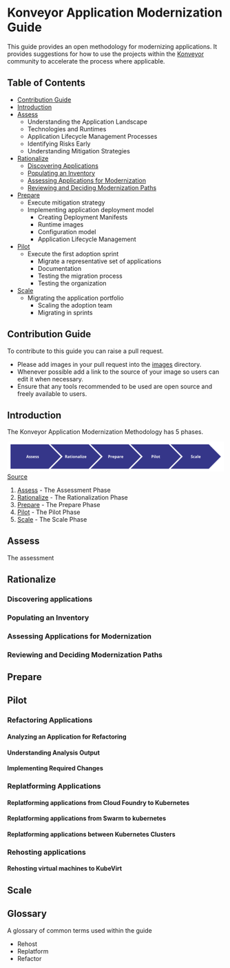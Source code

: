 # Konveyor Application Modernization Guide

This guide provides an open methodology for modernizing applications. It provides suggestions for how to use the projects within the [Konveyor](www.konveyor.io) community to accelerate the process where applicable.

## Table of Contents
 * [Contribution Guide](#contribution-guide)
 * [Introduction](#introduction)
 * [Assess](#assess)
   * Understanding the Application Landscape
   * Technologies and Runtimes
   * Application Lifecycle Management Processes
   * Identifying Risks Early
   * Understanding Mitigation Strategies
 * [Rationalize](#rationalize)
   * [Discovering Applications](#discovering-applications)
   * [Populating an Inventory](#populating-an-inventory)
   * [Assessing Applications for Modernization](#assessing-applications-for-modernization)
   * [Reviewing and Deciding Modernization Paths](#reviewing-and-deciding-modernization-paths)
 * [Prepare](#prepare)
    * Execute mitigation strategy
    * Implementing application deployment model
      * Creating Deployment Manifests
      * Runtime images
      * Configuration model
      * Application Lifecycle Management
 * [Pilot](#pilot)
    * Execute the first adoption sprint
      * Migrate a representative set of applications
      * Documentation
      * Testing the migration process
      * Testing the organization
 * [Scale](#scale)
    * Migrating the application portfolio
      * Scaling the adoption team
      * Migrating in sprints

## Contribution Guide

To contribute to this guide you can raise a pull request.

 * Please add images in your pull request into the [images](/images) directory.
 * Whenever possible add a link to the source of your image so users can edit it when necessary.
 * Ensure that any tools recommended to be used are open source and freely available to users.

## Introduction

The Konveyor Application Modernization Methodology has 5 phases.

![Process](/images/overview.png)
[Source](https://docs.google.com/drawings/d/1zHTILKacmiP6fHKyqQPHLVsDyHnyiB7sMGQ4clsKzks/edit)

1. [Assess](#assess) - The Assessment Phase
2. [Rationalize](#rationalize) - The Rationalization Phase
3. [Prepare](#prepare) - The Prepare Phase
4. [Pilot](#pilot) - The Pilot Phase
5. [Scale](#scale) - The Scale Phase

## Assess

The assessment

## Rationalize

### Discovering applications

### Populating an Inventory

### Assessing Applications for Modernization

### Reviewing and Deciding Modernization Paths

## Prepare

## Pilot

### Refactoring Applications

#### Analyzing an Application for Refactoring

#### Understanding Analysis Output

#### Implementing Required Changes

### Replatforming Applications

#### Replatforming applications from Cloud Foundry to Kubernetes

#### Replatforming applications from Swarm to kubernetes

#### Replatforming applications between Kubernetes Clusters

### Rehosting applications

#### Rehosting virtual machines to KubeVirt

## Scale

## Glossary

A glossary of common terms used within the guide

 - Rehost
 - Replatform
 - Refactor
